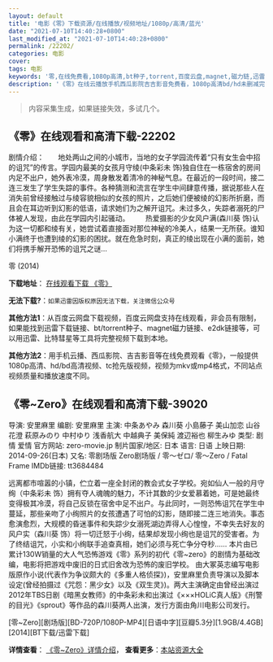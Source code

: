 ```yaml
---
layout: default
title: '电影《零》下载资源/在线播放/视频地址/1080p/高清/蓝光'
date: "2021-07-10T14:40:28+0800"
last_modified_at: "2021-07-10T14:40:28+0800"
permalink: /22202/
categories: 电影
cover:
tags: 电影
keywords: '零,在线免费看,1080p高清,bt种子,torrent,百度云盘,magnet,磁力链,迅雷下载资源'
description: '《零》在线云播放手机西瓜影院吉吉影音免费看，1080p高清bd/hd未删减完整版和tc抢先枪版，mkv/mp4格式，附带bt/torrent种子、magnet/磁力链、百度云盘、网盘资源迅雷下载链接'
---
```


>内容采集生成，如果链接失效，多试几个。


## 《零》在线观看和高清下载-22202

剧情介绍：       地处两山之间的小城市，当地的女子学园流传着“只有女生会中招的诅咒”的传言。学园内最美的女孩月守绫(中条彩未 饰)独自住在一栋宿舍的房间内足不出户，她外表冷漠，周身散发着清冷的神秘气息。在最近的一段时间，接二连三发生了学生失踪的事件。各种猜测和流言在学生中间肆意传播，据说那些人在消失前曾经接触过与绫容貌相似的女孩的照片，之后她们便被绫的幻影所折磨，而且会在耳边听到幻影的低语，请求她们为之解开诅咒。未过多久，失踪者溺死的尸体被人发现，由此在学园内引起骚动。          热爱摄影的少女风户满(森川葵 饰)认为这一切都和绫有关，她尝试着直接面对那位神秘的冷美人，结果一无所获。谁知小满终于也遭到绫的幻影的困扰。就在危急时刻，真正的绫出现在小满的面前，她们将携手解开恐怖的诅咒之谜…


零 (2014)

**下载地址**： [在线观看下载 《零》](https://www.btbtdy.me/btdy/dy658.html) 


**无法下载?**：`如果迅雷因版权原因无法下载，关注微信公众号 `

**其他方法1**：从百度云网盘下载视频，百度云网盘支持在线观看，非会员有限制，如果能找到迅雷下载链接、bt/torrent种子、magnet磁力链接、e2dk链接等，可以用迅雷、比特彗星等工具将完整视频下载到本地。

**其他方法2**：用手机云播、西瓜影院、吉吉影音等在线免费观看《零》，一般提供1080p高清、hd/bd高清视频、tc抢先版视频，视频为mkv或mp4格式，不同站点视频质量和播放速度不同。


## 《零~Zero》在线观看和高清下载-39020

导演: 安里麻里 编剧: 安里麻里 主演: 中条あやみ 森川葵 小島藤子 美山加恋 山谷花澄 萩原みのり 中村ゆり 浅香航大 中越典子 美保純 渡辺裕也 柳生みゆ 类型: 剧情 爱情 官方网站: zero-movie.jp 制片国家/地区: 日本 语言: 日语 上映日期: 2014-09-26(日本) 又名: 零剧场版 Zero剧场版 / 零～ゼロ/ 零～Zero / Fatal Frame IMDb链接: tt3684484

远离都市喧嚣的小镇，伫立着一座全封闭的教会式女子学校。宛如仙人一般的月守绚（中条彩未 饰）拥有夺人魂魄的魅力，不计其数的少女爱慕着她，可是她最终变得极其冷漠，将自己反锁在宿舍中足不出户。与此同时，一则恐怖诅咒在学生中蔓延，那些亲吻了小绚照片的女孩遭遇了可怕的幻影，随即接二连三地消失。事态愈演愈烈，大规模的昏迷事件和失踪少女溺死湖边弄得人心惶惶，不幸失去好友的风户实（森川葵 饰）将一切迁怒于小绚，结果却发现小绚也是诅咒的受害者。为了终结诅咒，小实和小绚联手追查真相，她们必须与死亡争分夺秒…… 本片由已累计130W销量的大人气恐怖游戏《零》系列的初代《零~zero》的剧情为基础改编，电影将把游戏中废旧的日式旧舍改为恐怖的废旧学校。 由大冢英志编写电影版原作小说(代表作为争议颇大的《多重人格侦探》)，安里麻里负责导演以及脚本设定(曾经拍摄过《咒怨：黑少女》以及《双生灵》)。两大主演确定由曾经出演过2012年TBS日剧《暗黑女教师》的中条彩未和出演过《×××HOLiC真人版》《刑警的目光》《sprout》等作品的森川葵两人出演，发行方面由角川电影公司发行。


[零~Zero][剧场版][BD-720P/1080P-MP4][日语中字][豆瓣5.3分][1.9GB/4.4GB][2014][BT下载/迅雷下载]

**详情查看**： [《零~Zero》详情介绍](/movie/39020/)， **查看更多**：[本站资源大全](/movie/t/all/)

